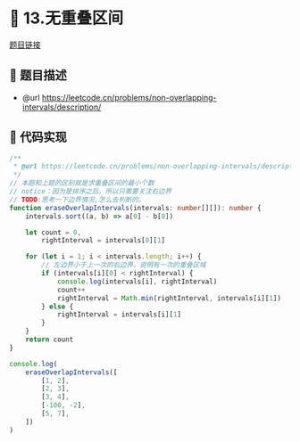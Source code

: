 # 🎯 13.无重叠区间

[题目链接](https://leetcode.cn/problems/non-overlapping-intervals/description/)

## 📃 题目描述
* @url https://leetcode.cn/problems/non-overlapping-intervals/description/

## 📃 代码实现
```typescript
/**
 * @url https://leetcode.cn/problems/non-overlapping-intervals/description/
 */
// 本题和上题的区别就是求重叠区间的最小个数
// notice：因为是排序之后，所以只需要关注右边界
// TODO:思考一下边界情况,怎么去判断的。
function eraseOverlapIntervals(intervals: number[][]): number {
    intervals.sort((a, b) => a[0] - b[0])

    let count = 0,
        rightInterval = intervals[0][1]

    for (let i = 1; i < intervals.length; i++) {
        // 左边界小于上一次的右边界，说明有一次的重叠区域
        if (intervals[i][0] < rightInterval) {
            console.log(intervals[i], rightInterval)
            count++
            rightInterval = Math.min(rightInterval, intervals[i][1])
        } else {
            rightInterval = intervals[i][1]
        }
    }
    return count
}

console.log(
    eraseOverlapIntervals([
        [1, 2],
        [2, 3],
        [3, 4],
        [-100, -2],
        [5, 7],
    ])
)

```
